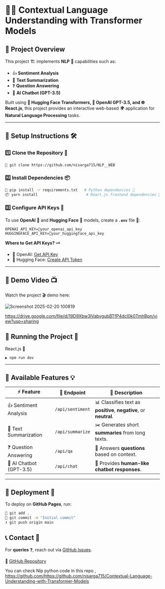 # 🤖✨ Contextual Language Understanding with Transformer Models

## 🚀 Project Overview

This project 🏗️ implements **NLP** 📖 capabilities such as:

- 👍 **Sentiment Analysis**
- 📝 **Text Summarization**
- ❓ **Question Answering**
- 💬 **AI Chatbot (GPT-3.5)**

Built using **🤗 Hugging Face Transformers, 🤖 OpenAI GPT-3.5, and 🌐 React.js**, this project provides an interactive web-based 🌍 application for **Natural Language Processing** tasks.

---

## 📌 Setup Instructions 🛠️

### 1️⃣ Clone the Repository 🧩

```bash
🐙 git clone https://github.com/nisarga715/NLP__WEB  
```

### 2️⃣ Install Dependencies 📦

```bash
🐍 pip install -r requirements.txt   # Python dependencies 🐍
📦 yarn install                      # React.js frontend dependencies 🎨
```

### 3️⃣ Configure API Keys 🔑

To use **OpenAI** 🤖 and **Hugging Face** 🤗 models, create a **`.env`** file 📃:

```plaintext
OPENAI_API_KEY=🔑your_openai_api_key
HUGGINGFACE_API_KEY=🔑your_huggingface_api_key
```

**Where to Get API Keys?** 🗝️

- 🤖 OpenAI: [Get API Key](https://beta.openai.com/signup/)
- 🤗 Hugging Face: [Create API Token](https://huggingface.co/settings/tokens)

---

## 🎥 Demo Video 📺

Watch the project 🎬 demo here:

![Screenshot 2025-02-20 100819](https://github.com/user-attachments/assets/e36afc63-7cc1-4d2f-b44a-ed81ee1ad22f)

https://drive.google.com/file/d/19D9Xbw3lVabvgubBTfP4dcl0k0TmhBpn/view?usp=sharing 


## 📌 Running the Project 🚀

React.js 🎨

```bash
▶️ npm run dev 
```
---

## 🤖 Available Features 💡

| ⚡ Feature              | 🔗 Endpoint         | 📌 Description                                    |
| -------------------- | ---------------- | ---------------------------------------------- |
| 👍 Sentiment Analysis   | `/api/sentiment` | 📊 Classifies text as **positive**, **negative**, or **neutral**. |
| 📝 Text Summarization   | `/api/summarize` | ✂️ Generates short **summaries** from long texts.  |
| ❓ Question Answering   | `/api/qa`        | 🧠 Answers **questions** based on context.       |
| 💬 AI Chatbot (GPT-3.5) | `/api/chat`      | 🤖 Provides **human-like chatbot responses**.    |

---

## 📌 Deployment 🚀

To deploy on **GitHub Pages**, run:

```bash
🐙 git add .
📌 git commit -m "Initial commit"
⬆️ git push origin main
```


## 📞 Contact 📩

For **queries** ❓, reach out via [GitHub Issues](https://github.com/nisarga715/NLP__WEB/issues).

🔗 [GitHub Repository](https://github.com/nisarga715/NLP__WEB)

You can check Nlp python code in this repo , https://github.com/https://github.com/nisarga715/Contextual-Language-Understanding-with-Transformer-Models

